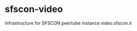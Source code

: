 <!--
SPDX-FileCopyrightText: 2025 NOI Techpark <digital@noi.bz.it>

SPDX-License-Identifier: CC0-1.0
-->

# sfscon-video
Infrastructure for SFSCON peertube instance video.sfscon.it

